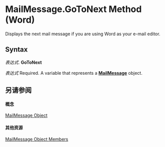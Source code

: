 
# MailMessage.GoToNext Method (Word)

Displays the next mail message if you are using Word as your e-mail editor.


## Syntax

 _表达式_. **GoToNext**

 _表达式_ Required. A variable that represents a **[MailMessage](d0109969-27f7-0180-c56d-5b49a3f0171b.md)** object.


## 另请参阅


#### 概念


[MailMessage Object](d0109969-27f7-0180-c56d-5b49a3f0171b.md)
#### 其他资源


[MailMessage Object Members](http://msdn.microsoft.com/library/7e52ff10-90a9-5752-5adb-c70de2837165%28Office.15%29.aspx)